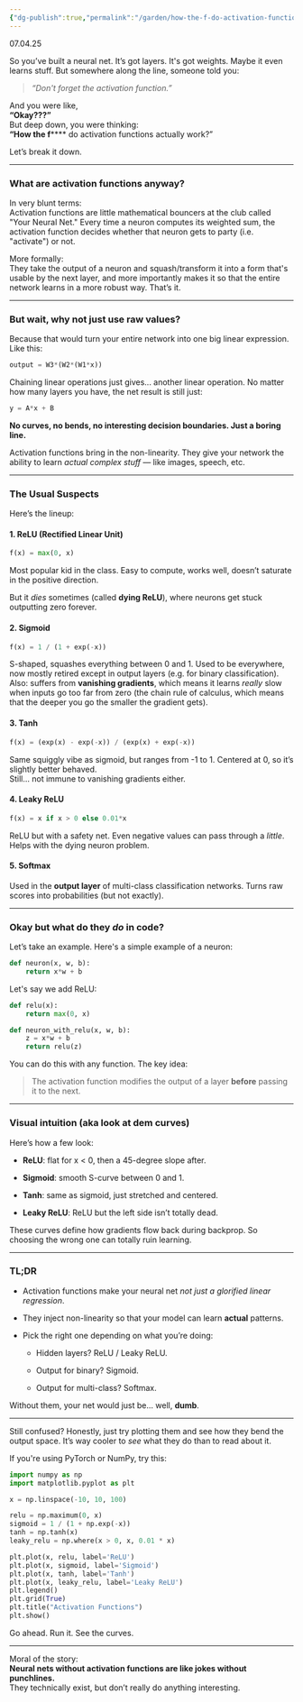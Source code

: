 ```yaml
---
{"dg-publish":true,"permalink":"/garden/how-the-f-do-activation-functions-work/"}
---
```


07.04.25

So you’ve built a neural net. It’s got layers. It's got weights. Maybe it even learns stuff. But somewhere along the line, someone told you:

> _“Don't forget the activation function.”_

And you were like,  
**“Okay???”**  
But deep down, you were thinking:  
**“How the f****** do activation functions actually work?”

Let’s break it down.

---

### What are activation functions anyway?

In very blunt terms:  
Activation functions are little mathematical bouncers at the club called "Your Neural Net." Every time a neuron computes its weighted sum, the activation function decides whether that neuron gets to party (i.e. "activate") or not.

More formally:  
They take the output of a neuron and squash/transform it into a form that's usable by the next layer, and more importantly makes it so that the entire network learns in a more robust way. That’s it.

---

### But wait, why not just use raw values?

Because that would turn your entire network into one big linear expression.  
Like this:

```python
output = W3*(W2*(W1*x))
```

Chaining linear operations just gives... another linear operation. No matter how many layers you have, the net result is still just:

```python
y = A*x + B
```

**No curves, no bends, no interesting decision boundaries. Just a boring line.**

Activation functions bring in the non-linearity. They give your network the ability to learn _actual complex stuff_ — like images, speech, etc.

---

### The Usual Suspects

Here’s the lineup:

#### 1. **ReLU (Rectified Linear Unit)**

```python
f(x) = max(0, x)
```

Most popular kid in the class. Easy to compute, works well, doesn’t saturate in the positive direction.

But it _dies_ sometimes (called **dying ReLU**), where neurons get stuck outputting zero forever.

#### 2. **Sigmoid**

```python
f(x) = 1 / (1 + exp(-x))
```

S-shaped, squashes everything between 0 and 1. Used to be everywhere, now mostly retired except in output layers (e.g. for binary classification).  
Also: suffers from **vanishing gradients**, which means it learns _really_ slow when inputs go too far from zero (the chain rule of calculus, which means that the deeper you go the smaller the gradient gets).

#### 3. **Tanh**

```python
f(x) = (exp(x) - exp(-x)) / (exp(x) + exp(-x))
```

Same squiggly vibe as sigmoid, but ranges from -1 to 1. Centered at 0, so it’s slightly better behaved.  
Still... not immune to vanishing gradients either.

#### 4. **Leaky ReLU**

```python
f(x) = x if x > 0 else 0.01*x
```

ReLU but with a safety net. Even negative values can pass through a _little_.  
Helps with the dying neuron problem.

#### 5. **Softmax**

Used in the **output layer** of multi-class classification networks. Turns raw scores into probabilities (but not exactly).

---

### Okay but what do they _do_ in code?

Let’s take an example. Here's a simple example of a neuron:

```python
def neuron(x, w, b):
    return x*w + b
```

Let's say we add ReLU:

```python
def relu(x):
    return max(0, x)

def neuron_with_relu(x, w, b):
    z = x*w + b
    return relu(z)
```

You can do this with any function. The key idea:

> The activation function modifies the output of a layer **before** passing it to the next.

---

### Visual intuition (aka look at dem curves)

Here’s how a few look:

- **ReLU**: flat for x < 0, then a 45-degree slope after.
    
- **Sigmoid**: smooth S-curve between 0 and 1.
    
- **Tanh**: same as sigmoid, just stretched and centered.
    
- **Leaky ReLU**: ReLU but the left side isn’t totally dead.
    

These curves define how gradients flow back during backprop. So choosing the wrong one can totally ruin learning.

---

### TL;DR

- Activation functions make your neural net _not just a glorified linear regression_.
    
- They inject non-linearity so that your model can learn **actual** patterns.
    
- Pick the right one depending on what you’re doing:
    
    - Hidden layers? ReLU / Leaky ReLU.
        
    - Output for binary? Sigmoid.
        
    - Output for multi-class? Softmax.
        

Without them, your net would just be... well, **dumb**.

---

Still confused? Honestly, just try plotting them and see how they bend the output space. It’s way cooler to _see_ what they do than to read about it.

If you're using PyTorch or NumPy, try this:

```python
import numpy as np
import matplotlib.pyplot as plt

x = np.linspace(-10, 10, 100)

relu = np.maximum(0, x)
sigmoid = 1 / (1 + np.exp(-x))
tanh = np.tanh(x)
leaky_relu = np.where(x > 0, x, 0.01 * x)

plt.plot(x, relu, label='ReLU')
plt.plot(x, sigmoid, label='Sigmoid')
plt.plot(x, tanh, label='Tanh')
plt.plot(x, leaky_relu, label='Leaky ReLU')
plt.legend()
plt.grid(True)
plt.title("Activation Functions")
plt.show()
```

Go ahead. Run it. See the curves.

---

Moral of the story:  
**Neural nets without activation functions are like jokes without punchlines.**  
They technically exist, but don’t really do anything interesting.



